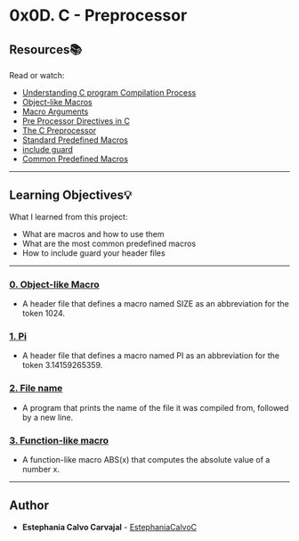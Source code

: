 # 0x0D. C - Preprocessor

## Resources:books:
Read or watch:
* [Understanding C program Compilation Process](https://intranet.hbtn.io/rltoken/UlmUG7PSamY2_qL6xze6wg)
* [Object-like Macros](https://intranet.hbtn.io/rltoken/KAqnlwAvPZ84KI2JFlJpSg)
* [Macro Arguments](https://intranet.hbtn.io/rltoken/cJyU0mmGRx_Wd9x8WwygOQ)
* [Pre Processor Directives in C](https://intranet.hbtn.io/rltoken/A5176irunoejPUjwT3pFCQ)
* [The C Preprocessor](https://intranet.hbtn.io/rltoken/lgohqkU5DlzUBkO2MeMmHA)
* [Standard Predefined Macros](https://intranet.hbtn.io/rltoken/C47iIZ3tGug6sklTB7hT_Q)
* [include guard](https://intranet.hbtn.io/rltoken/sqLUMtBCgAAXVdhIaVoaWQ)
* [Common Predefined Macros](https://intranet.hbtn.io/rltoken/fJJUPJ-zZXlh3db00FEsJw)

---
## Learning Objectives:bulb:
What I learned from this project:

* What are macros and how to use them
* What are the most common predefined macros
* How to include guard your header files

---

### [0. Object-like Macro](./0-object_like_macro.h)
* A header file that defines a macro named SIZE as an abbreviation for the token 1024.


### [1. Pi](./1-pi.h)
* A header file that defines a macro named PI as an abbreviation for the token 3.14159265359.


### [2. File name](./2-main.c)
* A program that prints the name of the file it was compiled from, followed by a new line.


### [3. Function-like macro](./3-function_like_macro.h)
* A function-like macro ABS(x) that computes the absolute value of a number x.

<!---
### [4. SUM](./4-sum.h)
* Write a function-like macro SUM(x, y) that computes the sum of the numbers x and y.
-->
---

## Author
* **Estephania Calvo Carvajal** - [EstephaniaCalvoC](https://github.com/EstephaniaCalvoC)